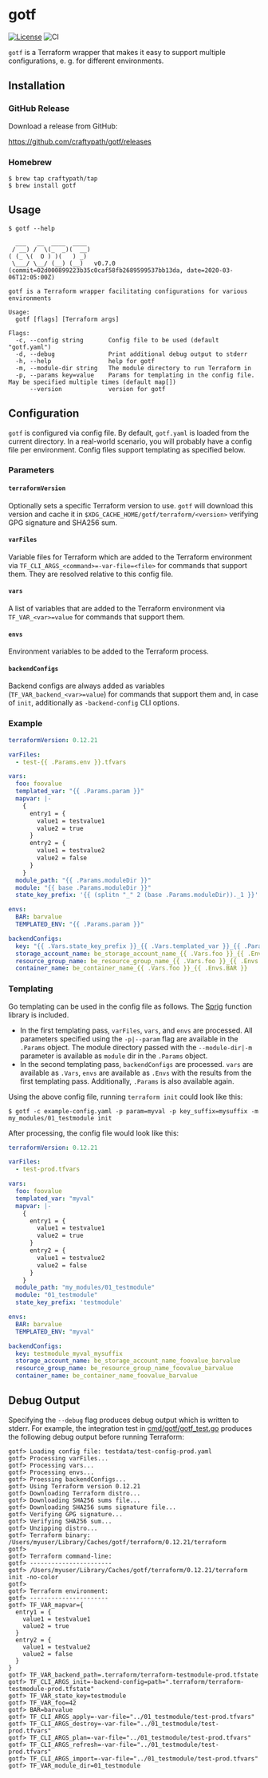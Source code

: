 # gotf

[![License](https://img.shields.io/badge/License-Apache%202.0-blue.svg)](https://opensource.org/licenses/Apache-2.0) ![CI](https://github.com/craftypath/gotf/workflows/CI/badge.svg?branch=master&event=push)

`gotf` is a Terraform wrapper that makes it easy to support multiple configurations, e. g. for different environments.

## Installation

### GitHub Release

Download a release from GitHub:

https://github.com/craftypath/gotf/releases

### Homebrew

```console
$ brew tap craftypath/tap
$ brew install gotf
```

## Usage

```console
$ gotf --help

  ___   __  ____  ____
 / __) /  \(_  _)(  __)
( (_ \(  O ) )(   ) _)
 \___/ \__/ (__) (__)   v0.7.0 (commit=02d000899223b35c0caf58fb2689599537bb13da, date=2020-03-06T12:05:00Z)

gotf is a Terraform wrapper facilitating configurations for various environments

Usage:
  gotf [flags] [Terraform args]

Flags:
  -c, --config string       Config file to be used (default "gotf.yaml")
  -d, --debug               Print additional debug output to stderr
  -h, --help                help for gotf
  -m, --module-dir string   The module directory to run Terraform in
  -p, --params key=value    Params for templating in the config file. May be specified multiple times (default map[])
      --version             version for gotf
```

## Configuration

`gotf` is configured via config file.
By default, `gotf.yaml` is loaded from the current directory.
In a real-world scenario, you will probably have a config file per environment.
Config files support templating as specified below.

### Parameters

#### `terraformVersion`

Optionally sets a specific Terraform version to use.
`gotf` will download this version and cache it in `$XDG_CACHE_HOME/gotf/terraform/<version>` verifying GPG signature and SHA256 sum.

#### `varFiles`

Variable files for Terraform which are added to the Terraform environment via `TF_CLI_ARGS_<command>=-var-file=<file>` for commands that support them.
They are resolved relative to this config file.

#### `vars`

A list of variables that are added to the Terraform environment via `TF_VAR_<var>=value` for commands that support them.

#### `envs`

Environment variables to be added to the Terraform process.

#### `backendConfigs`

Backend configs are always added as variables (`TF_VAR_backend_<var>=value`) for commands that support them and, in case of `init`, additionally as `-backend-config` CLI options.

### Example

```yaml
terraformVersion: 0.12.21

varFiles:
  - test-{{ .Params.env }}.tfvars

vars:
  foo: foovalue
  templated_var: "{{ .Params.param }}"
  mapvar: |-
    {
      entry1 = {
        value1 = testvalue1
        value2 = true
      }
      entry2 = {
        value1 = testvalue2
        value2 = false
      }
    }
  module_path: "{{ .Params.moduleDir }}"
  module: "{{ base .Params.moduleDir }}"
  state_key_prefix: '{{ (splitn "_" 2 (base .Params.moduleDir))._1 }}'

envs:
  BAR: barvalue
  TEMPLATED_ENV: "{{ .Params.param }}"

backendConfigs:
  key: "{{ .Vars.state_key_prefix }}_{{ .Vars.templated_var }}_{{ .Params.key_suffix }}"
  storage_account_name: be_storage_account_name_{{ .Vars.foo }}_{{ .Envs.BAR }}
  resource_group_name: be_resource_group_name_{{ .Vars.foo }}_{{ .Envs.BAR }}
  container_name: be_container_name_{{ .Vars.foo }}_{{ .Envs.BAR }}
```

### Templating

Go templating can be used in the config file as follows.
The [Sprig](https://masterminds.github.io/sprig/) function library is included.

* In the first templating pass, `varFiles`, `vars`, and `envs` are processed.
  All parameters specified using the `-p|--param` flag are available in the `.Params` object.
  The module directory passed with the `--module-dir|-m` parameter is available as `module` dir in the `.Params` object.
* In the second templating pass, `backendConfigs` are processed.
  `vars` are available as `.Vars`, `envs` are available as `.Envs` with the results from the first templating pass.
  Additionally, `.Params` is also available again.

Using the above config file, running `terraform init` could look like this:

```console
$ gotf -c example-config.yaml -p param=myval -p key_suffix=mysuffix -m my_modules/01_testmodule init
```

After processing, the config file would look like this:

```yaml
terraformVersion: 0.12.21

varFiles:
  - test-prod.tfvars

vars:
  foo: foovalue
  templated_var: "myval"
  mapvar: |-
    {
      entry1 = {
        value1 = testvalue1
        value2 = true
      }
      entry2 = {
        value1 = testvalue2
        value2 = false
      }
    }
  module_path: "my_modules/01_testmodule"
  module: "01_testmodule"
  state_key_prefix: 'testmodule'

envs:
  BAR: barvalue
  TEMPLATED_ENV: "myval"

backendConfigs:
  key: testmodule_myval_mysuffix
  storage_account_name: be_storage_account_name_foovalue_barvalue
  resource_group_name: be_resource_group_name_foovalue_barvalue
  container_name: be_container_name_foovalue_barvalue
```

## Debug Output

Specifying the `--debug` flag produces debug output which is written to stderr.
For example, the integration test in [cmd/gotf/gotf_test.go](cmd/gotf/gotf_test.go) produces the following debug output before running Terraform:

```console
gotf> Loading config file: testdata/test-config-prod.yaml
gotf> Processing varFiles...
gotf> Processing vars...
gotf> Processing envs...
gotf> Proessing backendConfigs...
gotf> Using Terraform version 0.12.21
gotf> Downloading Terraform distro...
gotf> Downloading SHA256 sums file...
gotf> Downloading SHA256 sums signature file...
gotf> Verifying GPG signature...
gotf> Verifying SHA256 sum...
gotf> Unzipping distro...
gotf> Terraform binary: /Users/myuser/Library/Caches/gotf/terraform/0.12.21/terraform
gotf>
gotf> Terraform command-line:
gotf> -----------------------
gotf> /Users/myuser/Library/Caches/gotf/terraform/0.12.21/terraform init -no-color
gotf>
gotf> Terraform environment:
gotf> ----------------------
gotf> TF_VAR_mapvar={
  entry1 = {
    value1 = testvalue1
    value2 = true
  }
  entry2 = {
    value1 = testvalue2
    value2 = false
  }
}
gotf> TF_VAR_backend_path=.terraform/terraform-testmodule-prod.tfstate
gotf> TF_CLI_ARGS_init=-backend-config=path=".terraform/terraform-testmodule-prod.tfstate"
gotf> TF_VAR_state_key=testmodule
gotf> TF_VAR_foo=42
gotf> BAR=barvalue
gotf> TF_CLI_ARGS_apply=-var-file="../01_testmodule/test-prod.tfvars"
gotf> TF_CLI_ARGS_destroy=-var-file="../01_testmodule/test-prod.tfvars"
gotf> TF_CLI_ARGS_plan=-var-file="../01_testmodule/test-prod.tfvars"
gotf> TF_CLI_ARGS_refresh=-var-file="../01_testmodule/test-prod.tfvars"
gotf> TF_CLI_ARGS_import=-var-file="../01_testmodule/test-prod.tfvars"
gotf> TF_VAR_module_dir=01_testmodule
```
